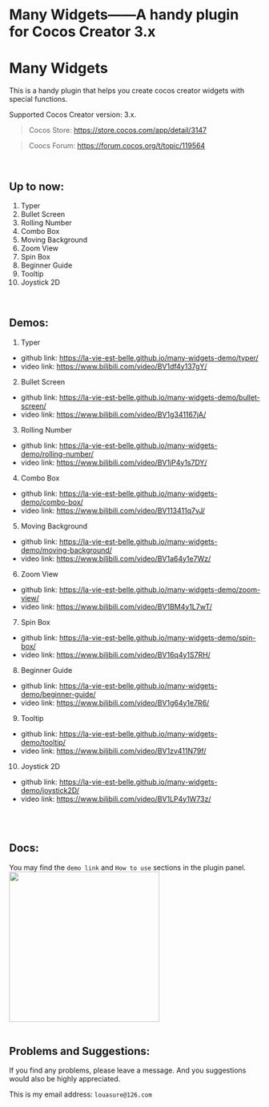# Many Widgets——A handy plugin for Cocos Creator 3.x

# Many Widgets
This is a handy plugin that helps you create cocos creator widgets with special functions.

Supported Cocos Creator version: 3.x.
> Cocos Store: https://store.cocos.com/app/detail/3147

> Coocs Forum: https://forum.cocos.org/t/topic/119564

<br/>

## Up to now:
1. Typer
2. Bullet Screen
3. Rolling Number
4. Combo Box
5. Moving Background
6. Zoom View
7. Spin Box
8. Beginner Guide
9. Tooltip
10. Joystick 2D

<br>

## Demos:
1. Typer
- github link: https://la-vie-est-belle.github.io/many-widgets-demo/typer/
- video link: https://www.bilibili.com/video/BV1df4y137gY/

2. Bullet Screen
- github link: https://la-vie-est-belle.github.io/many-widgets-demo/bullet-screen/
- video link: https://www.bilibili.com/video/BV1g341167jA/

3. Rolling Number
- github link: https://la-vie-est-belle.github.io/many-widgets-demo/rolling-number/
- video link: https://www.bilibili.com/video/BV1jP4y1s7DY/

4. Combo Box
- github link: https://la-vie-est-belle.github.io/many-widgets-demo/combo-box/
- video link: https://www.bilibili.com/video/BV113411q7vJ/

5. Moving Background
- github link: https://la-vie-est-belle.github.io/many-widgets-demo/moving-background/
- video link: https://www.bilibili.com/video/BV1a64y1e7Wz/

6. Zoom View
- github link: https://la-vie-est-belle.github.io/many-widgets-demo/zoom-view/
- video link: https://www.bilibili.com/video/BV1BM4y1L7wT/

7. Spin Box
- github link: https://la-vie-est-belle.github.io/many-widgets-demo/spin-box/
- video link: https://www.bilibili.com/video/BV16q4y1S7RH/

8. Beginner Guide
- github link: https://la-vie-est-belle.github.io/many-widgets-demo/beginner-guide/
- video link: https://www.bilibili.com/video/BV1g64y1e7R6/

9. Tooltip
- github link: https://la-vie-est-belle.github.io/many-widgets-demo/tooltip/
- video link: https://www.bilibili.com/video/BV1zv411N79f/

10. Joystick 2D
- github link: https://la-vie-est-belle.github.io/many-widgets-demo/joystick2D/
- video link: https://www.bilibili.com/video/BV1LP4y1W73z/

<br/>
<br/>

## Docs:
You may find the `demo link` and `How to use` sections in the plugin panel.
<img src="https://img-blog.csdnimg.cn/2cde638a1a00426d85d1ce28ed1a9566.png" width="300">
<br/>
<br/>


## Problems and Suggestions:
If you find any problems, please leave a message. And you suggestions would also be highly appreciated.

This is my email address: `louasure@126.com`
